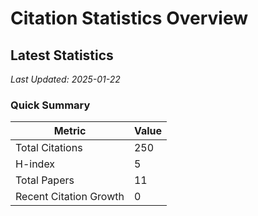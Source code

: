 # Citation Statistics Overview

## Latest Statistics
*Last Updated: 2025-01-22*

### Quick Summary
| Metric | Value |
| ------ | ----- |
| Total Citations | 250 |
| H-index | 5 |
| Total Papers | 11 |
| Recent Citation Growth | 0 |